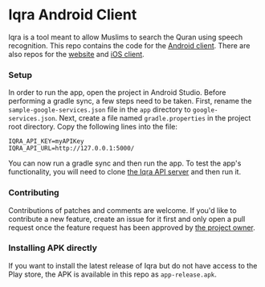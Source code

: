 # Iqra Android Client

Iqra is a tool meant to allow Muslims to search the Quran using speech recognition. This repo contains the code for the [Android client](https://play.google.com/store/apps/details?id=com.mmmoussa.iqra). There are also repos for the [website](https://github.com/Crescent-Labs/iqra-web) and [iOS client](https://github.com/Crescent-Labs/iqra-ios).

### Setup

In order to run the app, open the project in Android Studio. Before performing a gradle sync, a few steps need to be taken. First, rename the `sample-google-services.json` file in the `app` directory to `google-services.json`. Next, create a file named `gradle.properties` in the project root directory. Copy the following lines into the file:

```
IQRA_API_KEY=myAPIKey
IQRA_API_URL=http://127.0.0.1:5000/
```

You can now run a gradle sync and then run the app. To test the app's functionality, you will need to clone [the Iqra API server](https://github.com/Crescent-Labs/iqra-api) and then run it.

### Contributing

Contributions of patches and comments are welcome. If you'd like to contribute a new feature, create an issue for it first and only open a pull request once the feature request has been approved by [the project owner](https://github.com/mmmoussa).

### Installing APK directly

If you want to install the latest release of Iqra but do not have access to the Play store, the APK is available in this repo as `app-release.apk`.
